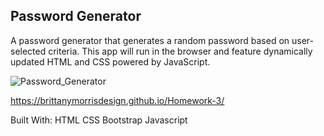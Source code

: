 ## Password Generator 
A password generator that generates a random password based on user-selected criteria. This app will run in the browser and feature dynamically updated HTML and CSS powered by JavaScript.

![Password_Generator](https://user-images.githubusercontent.com/44029053/69926268-cbc14880-1481-11ea-9b6d-89646d012009.jpg)

https://brittanymorrisdesign.github.io/Homework-3/

Built With: 
HTML
CSS
Bootstrap
Javascript

